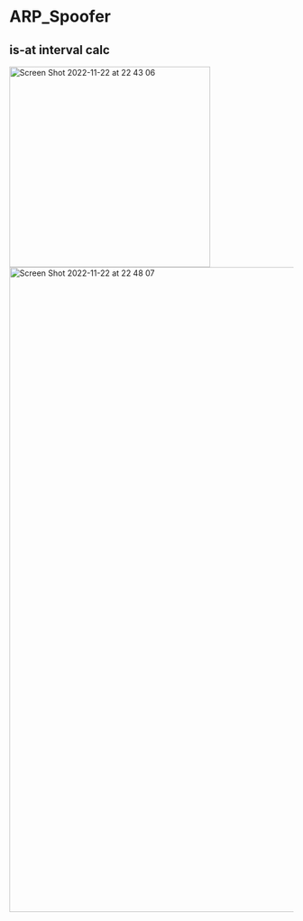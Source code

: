 # ARP_Spoofer
## is-at interval calc 
<img width="356" alt="Screen Shot 2022-11-22 at 22 43 06" src="https://user-images.githubusercontent.com/90776557/203417725-d05a487c-b491-4b5b-951b-348a043417d5.png">

<img width="1145" alt="Screen Shot 2022-11-22 at 22 48 07" src="https://user-images.githubusercontent.com/90776557/203418262-71d6b2f3-51cb-49d9-b96a-92011edae7a9.png">
